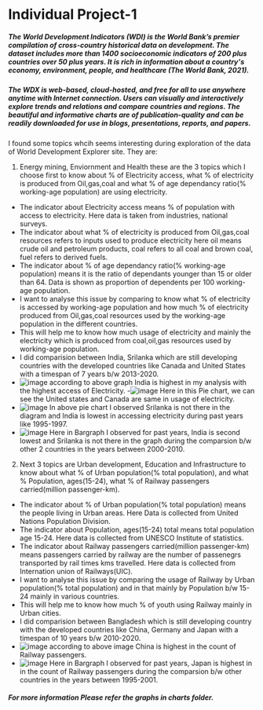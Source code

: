 # Individual Project-1

##### The World Development Indicators (WDI) is the World Bank’s premier compilation of cross-country historical data on development. The dataset includes more than 1400 socioeconomic indicators of 200 plus countries over 50 plus years. It is rich in information about a country's economy, environment, people, and healthcare (The World Bank, 2021).

##### The WDX is web-based, cloud-hosted, and free for all to use anywhere anytime with Internet connection. Users can visually and interactively explore trends and relations and compare countries and regions. The beautiful and informative charts are of publication-quality and can be readily downloaded for use in blogs, presentations, reports, and papers.

I found some topics whcih seems interesting during exploration of the data of World Development Explorer site. They are:

1. Energy mining, Enviornment and Health these are the 3 topics which I choose first to know about % of Electricity access, what % of electricity is produced from Oil,gas,coal and what % of age dependancy ratio(% working-age population) are using electricity. 
- The indicator about Electricity access means % of population with access to electricity. Here data is taken from industries, national surveys.
- The indicator about what % of electricity is produced from Oil,gas,coal resources refers to inputs used to produce electricity here oil means crude oil and petroleum products, coal refers to all coal and brown coal, fuel refers to derived fuels.
- The indicator about % of age dependancy ratio(% working-age population) means it is the ratio of dependants younger than 15 or older than 64. Data is shown as proportion of dependents per 100 working-age population.
- I want to analyse this issue by comparing to know what % of electricity is accessed by working-age population and how much % of electricity produced from Oil,gas,coal resources used by the working-age population in the different countries.
- This will help me to know how much usage of electricity and mainly the electricity which is produced from coal,oil,gas resources used by working-age population.
- I did comparision between India, Srilanka which are still developing countries with the developed countries like Canada and United States with a timespan of 7 years b/w 2013-2020.
- ![image](https://user-images.githubusercontent.com/71124557/112786899-48881680-9025-11eb-9d8b-3e75561df493.png)
according to above graph India is highest in my analysis with the highest access of Electricity.
-![image](https://user-images.githubusercontent.com/71124557/112857234-a7c64500-907e-11eb-9e91-d03448b92b31.png)
Here in this Pie chart, we can see the United states and Canada are same in usage of electricity.
- ![image](https://user-images.githubusercontent.com/71124557/112857452-dd6b2e00-907e-11eb-8ae8-b120392d5942.png)
In above pie chart I observed Srilanka is not there in the diagram and India is lowest in accessing electricity during past years like 1995-1997.
- ![image](https://user-images.githubusercontent.com/71124557/112787006-8b49ee80-9025-11eb-8475-ece5d3d72e87.png)
Here in Bargraph I observed for past years, India is second lowest and Srilanka is not there in the graph during the comparsion b/w other 2 countries in the years between 2000-2010.


2. Next 3 topics are Urban development, Education and Infrastructure to know about what % of Urban population(% total population), and what % Population, ages(15-24), what % of Railway passengers carried(million passenger-km). 
- The indicator about % of Urban population(% total population) means the people living in Urban areas. Here Data is collected from United Nations Population Division.
- The indicator about Population, ages(15-24) total means total population age 15-24. Here data is collected from UNESCO Institute of statistics.
- The indicator about Railway passengers carried(million passenger-km) means passengers carried by railway are the number of passenegrs transported by rail times kms travelled. Here data is collected from Internation union of Railways(UIC).
- I want to analyse this issue by comparing the usage of Railway by Urban population(% total population) and in that mainly by Population b/w 15-24 mainly in various countries.
- This will help me to know how much % of youth using Railway mainly in Urban cities.
- I did comparision between Bangladesh which is still developing country with the developed countries like China, Germany and Japan with a timespan of 10 years b/w 2010-2020.
- ![image](https://user-images.githubusercontent.com/71124557/112853138-8fecc200-907a-11eb-8c86-c1778c7863f7.png)
according to above image China is highest in the count of Railway passengers.
- ![image](https://user-images.githubusercontent.com/71124557/112853251-aa26a000-907a-11eb-8ac2-05d33624797a.png)
Here in Bargraph I observed for past years, Japan is highest in in the count of Railway passengers during the comparsion b/w other countries in the years between 1995-2001.

##### For more information Please refer the graphs in charts folder.
